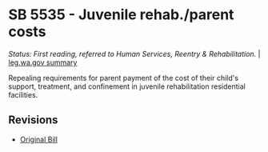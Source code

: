 # SB 5535 - Juvenile rehab./parent costs
*Status: First reading, referred to Human Services, Reentry & Rehabilitation.* | [leg.wa.gov summary](https://app.leg.wa.gov/billsummary?BillNumber=5535&Year=2021)

Repealing requirements for parent payment of the cost of their child's support, treatment, and confinement in juvenile rehabilitation residential facilities.

## Revisions
* [Original Bill](1/)
